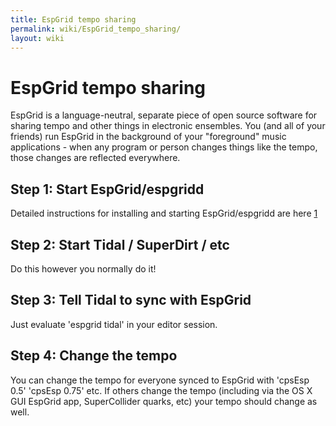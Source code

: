 ```yaml
---
title: EspGrid tempo sharing
permalink: wiki/EspGrid_tempo_sharing/
layout: wiki
---
```


# EspGrid tempo sharing

EspGrid is a language-neutral, separate piece of open source software
for sharing tempo and other things in electronic ensembles. You (and all
of your friends) run EspGrid in the background of your "foreground"
music applications - when any program or person changes things like the
tempo, those changes are reflected everywhere.

## Step 1: Start EspGrid/espgridd

Detailed instructions for installing and starting EspGrid/espgridd are
here [1](https://dktr0.github.io/EspGrid/install.html)

## Step 2: Start Tidal / SuperDirt / etc

Do this however you normally do it!

## Step 3: Tell Tidal to sync with EspGrid

Just evaluate 'espgrid tidal' in your editor session.

## Step 4: Change the tempo

You can change the tempo for everyone synced to EspGrid with 'cpsEsp
0.5' 'cpsEsp 0.75' etc. If others change the tempo (including via the OS
X GUI EspGrid app, SuperCollider quarks, etc) your tempo should change
as well.

